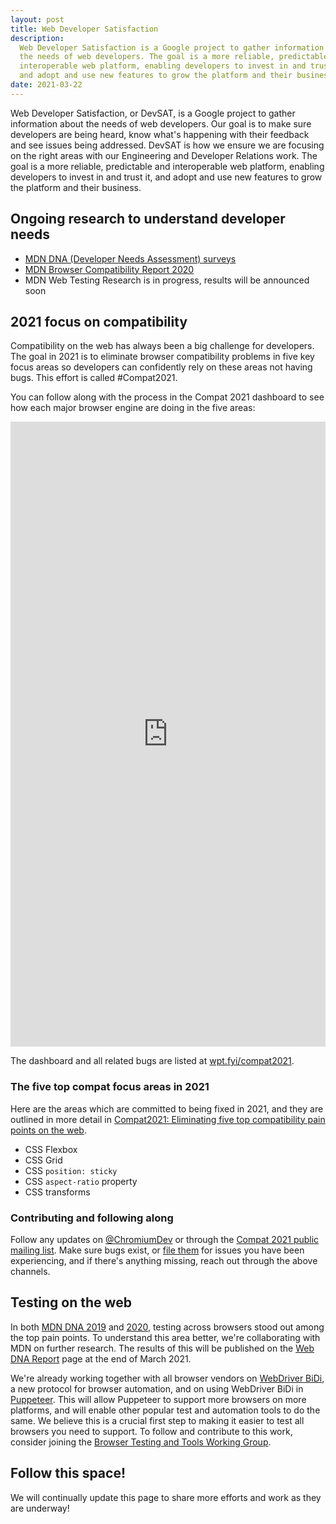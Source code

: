 ```yaml
---
layout: post
title: Web Developer Satisfaction
description: 
  Web Developer Satisfaction is a Google project to gather information about 
  the needs of web developers. The goal is a more reliable, predictable and 
  interoperable web platform, enabling developers to invest in and trust it, 
  and adopt and use new features to grow the platform and their business.
date: 2021-03-22
---
```


Web Developer Satisfaction, or DevSAT, is a Google project to gather
information about the needs of web developers. Our goal is to make sure
developers are being heard, know what's happening with their feedback and see
issues being addressed. DevSAT is how we ensure we are focusing on the right
areas with our Engineering and Developer Relations work. The goal is a more
reliable, predictable and interoperable web platform, enabling developers to
invest in and trust it, and adopt and use new features to grow the platform and
their business.

## Ongoing research to understand developer needs

+   [MDN DNA (Developer Needs Assessment) surveys](https://insights.developer.mozilla.org/)
+   [MDN Browser Compatibility Report 2020](https://insights.developer.mozilla.org/reports/mdn-browser-compatibility-report-2020.html)
+   MDN Web Testing Research is in progress, results will be announced soon

## 2021 focus on compatibility

Compatibility on the web has always been a big challenge for developers. The
goal in 2021 is to eliminate browser compatibility problems in five key focus areas
so developers can confidently rely on these areas not having bugs. This effort
is called #Compat2021.

You can follow along with the process in the Compat 2021 dashboard to see how
each major browser engine are doing in the five areas:


<iframe src="https://wpt.fyi/compat2021?embedded" 
frameborder="0" style="height: 1000px; width: 100%;"></iframe>

The dashboard and all related bugs are listed at
[wpt.fyi/compat2021](https://wpt.fyi/compat2021).

### The five top compat focus areas in 2021

Here are the areas which are committed to being fixed in 2021, and they are
outlined in more detail in [Compat2021: Eliminating five top
compatibility pain points on the web](/compat2021).

+   CSS Flexbox
+   CSS Grid
+   CSS `position: sticky`
+   CSS `aspect-ratio` property
+   CSS transforms

### Contributing and following along

Follow any updates on [@ChromiumDev](https://twitter.com/ChromiumDev) or through
the [Compat 2021 public mailing list](https://groups.google.com/g/compat2021).
Make sure bugs exist, or [file them](https://web.dev/how-to-file-a-good-bug/)
for issues you have been experiencing, and if there's anything missing, reach
out through the above channels.

## Testing on the web

In both
[MDN DNA 2019](https://insights.developer.mozilla.org/reports/mdn-web-developer-needs-assessment-2019.html)
and
[2020](https://insights.developer.mozilla.org/reports/mdn-web-developer-needs-assessment-2020.html),
testing across browsers stood out among the top pain points. To understand this
area better, we're collaborating with MDN on further research. The results of
this will be published on the
[Web DNA Report](https://insights.developer.mozilla.org/)
page at the end of March 2021.

We're already working together with all browser vendors on [WebDriver
BiDi](https://w3c.github.io/webdriver-bidi/), a new protocol for browser
automation, and on using WebDriver BiDi in
[Puppeteer](https://github.com/puppeteer/puppeteer). This will allow Puppeteer
to support more browsers on more platforms, and will enable other popular test
and automation tools to do the same. We believe this is a crucial first step to
making it easier to test all browsers you need to support. To follow and
contribute to this work, consider joining the [Browser Testing and Tools Working
Group](https://www.w3.org/testing/browser/).

## Follow this space!

We will continually update this page to share more efforts and work as they are
underway!
